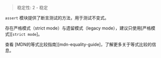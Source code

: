
<!--introduced_in=v0.1.21-->

> 稳定性: 2 - 稳定

`assert` 模块提供了断言测试的方法，用于测试不变式。

存在严格模式（strict mode）与遗留模式（legacy mode），建议只使用[严格模式][`strict mode`]。

查看 [MDN的等式比较指南][mdn-equality-guide]，了解更多关于等式比较的信息。

